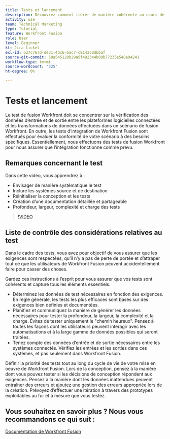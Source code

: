 ```yaml
---
title: Tests et lancement
description: Découvrez comment itérer de manière cohérente au cours de la conception et des tests, et créez une documentation détaillée et partageable lors de l’utilisation de [!DNL Adobe Workfront Fusion].
activity: use
team: Technical Marketing
type: Tutorial
feature: Workfront Fusion
role: User
level: Beginner
kt: Jira ticket
exl-id: 627c767d-de31-4bc6-bac7-c8143c0dbbaf
source-git-commit: 58a545120b29a5f492344b89b77235e548e94241
workflow-type: tm+mt
source-wordcount: '325'
ht-degree: 0%

---
```


# Tests et lancement

Le test de fusion Workfront doit se concentrer sur la vérification des données d’entrée et de sortie entre les plateformes logicielles connectées et les transformations de données effectuées dans un scénario de fusion Workfront. En outre, les tests d’intégration de Workfront Fusion sont effectués pour évaluer la conformité de votre scénario à des besoins spécifiques. Essentiellement, nous effectuons des tests de fusion Workfront pour nous assurer que l’intégration fonctionne comme prévu.

## Remarques concernant le test

Dans cette vidéo, vous apprendrez à :

* Envisager de manière systématique le test
* Inclure les systèmes source et de destination
* Réinitialiser la conception et les tests
* Création d’une documentation détaillée et partageable
* Profondeur, largeur, complexité et charge des tests

>[!VIDEO](https://video.tv.adobe.com/v/335315/?quality=12)

## Liste de contrôle des considérations relatives au test

Dans le cadre des tests, vous avez pour objectif de vous assurer que les exigences sont respectées, qu’il n’y a pas de perte de portée et d’attraper tout ce que les utilisateurs de Workfront Fusion peuvent accidentellement faire pour casser des choses.

Gardez ces instructions à l’esprit pour vous assurer que vos tests sont cohérents et capture tous les éléments essentiels.

* Déterminez les données de test nécessaires en fonction des exigences. En règle générale, les tests les plus efficaces sont basés sur des exigences bien définies et documentées.
* Planifiez et communiquez la manière de générer les données nécessaires pour tester la profondeur, la largeur, la complexité et la charge. Évitez de tester uniquement le &quot;chemin heureux&quot;. Pensez à toutes les façons dont les utilisateurs peuvent interagir avec les automatisations et à la large gamme de données possibles qui seront traitées.
* Tenez compte des données d’entrée et de sortie nécessaires entre les systèmes connectés. Vérifiez les entrées et les sorties dans ces systèmes, et pas seulement dans Workfront Fusion.

Définir la priorité des tests tout au long du cycle de vie de votre mise en oeuvre de Workfront Fusion. Lors de la conception, pensez à la manière dont vous pouvez tester si les décisions de conception répondent aux exigences. Pensez à la manière dont les données inattendues peuvent entraîner des erreurs et ajoutez une gestion des erreurs appropriée lors de la création. Prévoyez d’effectuer une itération à travers des prototypes exploitables au fur et à mesure que vous testez.

## Vous souhaitez en savoir plus ? Nous vous recommandons ce qui suit :

[Documentation de Workfront Fusion](https://experienceleague.adobe.com/docs/workfront/using/adobe-workfront-fusion/workfront-fusion-2.html?lang=en)

